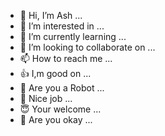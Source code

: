 - 👋 Hi, I’m Ash ...
- 👀 I’m interested in ...
- 🌱 I’m currently learning ...
- 💞️ I’m looking to collaborate on ...
- 📫 How to reach me ...
- 👍 I,m good on ...
- 🤖 Are you a Robot ...
- 🤜 Nice job ...
- 😇 Your welcome ...
- 🤕 Are you okay ...
